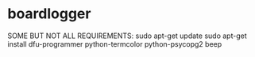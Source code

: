 # boardlogger
SOME BUT NOT ALL REQUIREMENTS:
sudo apt-get update
sudo apt-get install dfu-programmer python-termcolor python-psycopg2 beep
